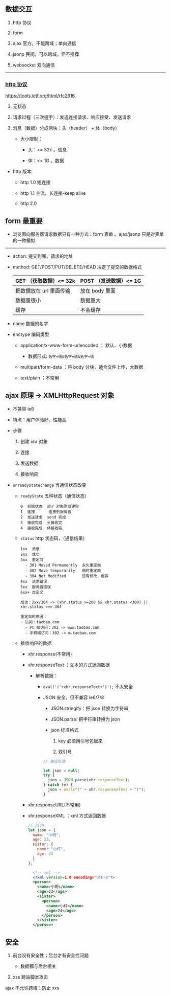 ## 数据交互

1.  http 协议

2.  form

3.  ajax 官方。不能跨域；单向通信

4.  jsonp 民间。可以跨域，但不推荐

5.  websocket 双向通信

---

### [http 协议](../http/README.md)

https://tools.ietf.org/html/rfc2616

1.  无状态

2.  请求过程（三次握手）：发送连接请求、响应接受、发送请求

3.  消息（数据）分成两块：头（header） + 体（body）

    - 大小限制：

      - 头：<= 32k 。信息

      - 体：<= 1G 。数据

- http 版本

  - http 1.0 短连接

  - http 1.1 主流。长连接-keep alive

  - http 2.0

## form 最重要

- 浏览器向服务器请求数据只有一种方式：form 表单 。ajax/jsonp 只是对表单的一种模拟

---

- action: 提交到哪，请求的地址

- method: GET/POST/PUT/DELETE/HEAD 决定了提交的数据格式

  | GET （获取数据）<= 32k  | POST （发送数据）<= 1G |
  | ----------------------- | ---------------------- |
  | 把数据放在 url 里面传输 | 放在 body 里面         |
  | 数据量很小              | 数据量大               |
  | 缓存                    | 不会缓存               |

- name 数据的名字

- enctype 编码类型

  - application/x-www-form-urlencoded ： 默认、小数据

    - 数据形式: `名字=值&名字=值&名字=值`

  - multipart/form-data ：将 body 分块，适合文件上传，大数据

  - text/plain ：不常用

## ajax 原理 -> XMLHttpRequest 对象

- 不兼容 ie6

- 特点：用户体验好、性能高

- 步骤

  1.  创建 xhr 对象

  2.  连接

  3.  发送数据

  4.  接收响应

- `onreadystatechange` 当通信状态改变

  - `readyState` 五种状态（通信状态）

    ```
    0  初始状态  xhr 对象刚创建完
    1  连接      连接到服务器
    2  发送请求  send 完成
    3  接收完成  头接收完
    4  接收完成  体接收完
    ```

  - `status` http 状态码，（通信结果）

    ```
    1xx  消息
    2xx  成功
    3xx  重定向
      - 301 Moved Permanently  永久重定向
      - 302 Move temporarily   临时重定向
      - 304 Not Modified       没有修改，缓存
    4xx  请求错误
    5xx  服务器错误
    6xx+ 自定义

    成功：2xx/304 -> (xhr.status >=200 && xhr.status <300) || xhr.status === 304

    重定向的原因：
    - 访问：taobao.com
      - PC 端访问：302 -> www.taobao.com
      - 手机端访问：302 -> m.taobao.com
    ```

  - 接收响应的数据

    - xhr.response(不常用)

    - xhr.responseText ：文本的方式返回数据

      - 解析数据：

        - `eval('('+xhr.responseText+')');` 不太安全

        - JSON 安全，但不兼容 ie6/7/8

          - JSON.stringify：把 json 转换为字符串

          - JSON.parse: 把字符串转换为 json

          - json 标准格式

            1.  key 必须用引号包起来

            2.  双引号

          ```javascript
          // 兼容处理

          let json = null;
          try {
            json = JSON.parse(xhr.responseText);
          } catch (e) {
            json = eval("(" + xhr.responeseText + ")");
          }
          ```

    - xhr.responseURL(不常用)

    - xhr.responseXML ：xml 方式返回数据

      ```javascript
      // json
      let json = {
        name: "小明",
        age: 23,
        sister: {
          name: "小红",
          age: 24
        }
      };
      ```

      ```xml
        <!-- xml -->
        <?xml version=1.0 encoding="UTF-8"?>
        <person>
          <name>小明</name>
          <age>23</age>
          <sister>
            <person>
              <name>小红</name>
              <age>24</age>
            </person>
          </sister>
        </person>
      ```

## 安全

1.  前台没有安全性；后台才有安全性问题

    - 数据都与后台相关

2.  xss 跨站脚本攻击

ajax 不允许跨域：防止 xxs
